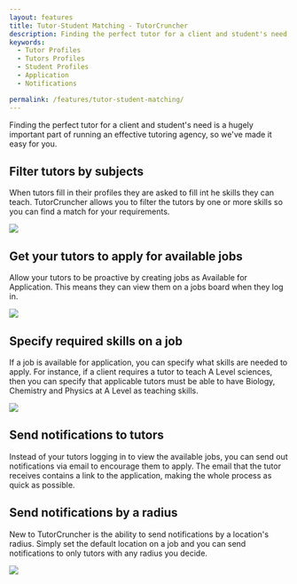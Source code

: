 ```yaml
---
layout: features
title: Tutor-Student Matching - TutorCruncher
description: Finding the perfect tutor for a client and student's need is a hugely important part of running an effective tutoring agency, so we've made it easy for you.
keywords:
  - Tutor Profiles
  - Tutors Profiles
  - Student Profiles
  - Application
  - Notifications

permalink: /features/tutor-student-matching/
---
```

Finding the perfect tutor for a client and student's need is a hugely important part of running an effective tutoring agency, so we've made it easy for you.

## Filter tutors by subjects

When tutors fill in their profiles they are asked to fill int he skills they can teach. TutorCruncher allows you to filter the tutors by one or more skills so you can find a match for your requirements.

<a href="{{ site.static}}/img/features/filter-by-subjects.png" data-lightbox="lightbox" data-title="Filter the tutor list by subject" class="thumbnail">
  <img src="{{ site.static}}/img/features/filter-by-subjects.png" alt-text="Filter the tutor list by subject"/>
</a>

## Get your tutors to apply for available jobs

Allow your tutors to be proactive by creating jobs as Available for Application. This means they can view them on a jobs board when they log in.

<a href="{{ site.static}}/img/features/available-jobs-board.png" data-lightbox="lightbox" data-title="TutorCruncher's available jobs board" class="thumbnail">
  <img src="{{ site.static}}/img/features/available-jobs-board.png" alt-text="TutorCruncher's available jobs board"/>
</a>

## Specify required skills on a job

If a job is available for application, you can specify what skills are needed to apply. For instance, if a client requires a tutor to teach A Level sciences, then you can specify that applicable tutors must be able to have Biology, Chemistry and Physics at A Level as teaching skills.

<a href="{{ site.static}}/img/features/skill-set-form.png" data-lightbox="lightbox" data-title="Create a required skill for a job" class="thumbnail">
  <img src="{{ site.static}}/img/features/skill-set-form.png" alt-text="Create a required skill for a job"/>
</a>

## Send notifications to tutors

Instead of your tutors logging in to view the available jobs, you can send out notifications via email to encourage them to apply. The email that the tutor receives contains a link to the application, making the whole process as quick as possible.

## Send notifications by a radius

New to TutorCruncher is the ability to send notifications by a location's radius. Simply set the default location on a job and you can send notifications to only tutors with any radius you decide.

<a href="{{ site.static}}/img/features/radius-notification.png" data-lightbox="lightbox" data-title="Create a required skill for a job" class="thumbnail">
  <img src="{{ site.static}}/img/features/radius-notification.png" alt-text="Create a required skill for a job"/>
</a> 